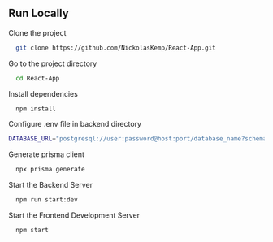 
## Run Locally

Clone the project

```bash
  git clone https://github.com/NickolasKemp/React-App.git
```

Go to the project directory

```bash
  cd React-App
```

Install dependencies

```bash
  npm install
```

Configure .env file in backend directory


```bash
DATABASE_URL="postgresql://user:password@host:port/database_name?schema=public"
```

Generate prisma client

```bash
  npx prisma generate
```


Start the Backend Server

```bash
  npm run start:dev
```

Start the Frontend Development Server

```bash
  npm start
```